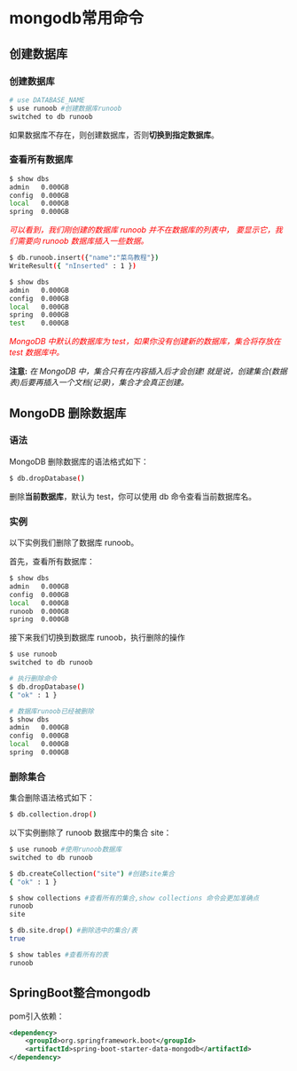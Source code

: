 # mongodb常用命令

## 创建数据库

### 创建数据库

```bash
# use DATABASE_NAME
$ use runoob #创建数据库runoob
switched to db runoob
```

如果数据库不存在，则创建数据库，否则**切换到指定数据库**。



### 查看所有数据库

```bash
$ show dbs
admin   0.000GB
config  0.000GB
local   0.000GB
spring  0.000GB
```

<font color="red">*可以看到，我们刚创建的数据库 runoob 并不在数据库的列表中， 要显示它，我们需要向 runoob 数据库插入一些数据。*</font>

```bash
$ db.runoob.insert({"name":"菜鸟教程"})
WriteResult({ "nInserted" : 1 })

$ show dbs
admin   0.000GB
config  0.000GB
local   0.000GB
spring  0.000GB
test    0.000GB
```

<font color="red">*MongoDB 中默认的数据库为 test，如果你没有创建新的数据库，集合将存放在 test 数据库中。*</font>

**注意:** *在 MongoDB 中，集合只有在内容插入后才会创建! 就是说，创建集合(数据表)后要再插入一个文档(记录)，集合才会真正创建。*



## MongoDB 删除数据库

### 语法

MongoDB 删除数据库的语法格式如下：

```bash
$ db.dropDatabase()
```

删除**当前数据库**，默认为 test，你可以使用 db 命令查看当前数据库名。

### 实例

以下实例我们删除了数据库 runoob。

首先，查看所有数据库：

```bash
$ show dbs
admin   0.000GB
config  0.000GB
local   0.000GB
runoob  0.000GB
spring  0.000GB
```

接下来我们切换到数据库 runoob，执行删除的操作

```bash
$ use runoob
switched to db runoob

# 执行删除命令
$ db.dropDatabase()
{ "ok" : 1 }

# 数据库runoob已经被删除
$ show dbs
admin   0.000GB
config  0.000GB
local   0.000GB
spring  0.000GB


```

### 删除集合

集合删除语法格式如下：

```bash
$ db.collection.drop()
```

以下实例删除了 runoob 数据库中的集合 site：

```bash
$ use runoob #使用runoob数据库
switched to db runoob

$ db.createCollection("site") #创建site集合
{ "ok" : 1 }

$ show collections #查看所有的集合,show collections 命令会更加准确点
runoob
site

$ db.site.drop() #删除选中的集合/表
true

$ show tables #查看所有的表
runoob
```



## SpringBoot整合mongodb

pom引入依赖：

```xml
<dependency>
    <groupId>org.springframework.boot</groupId>
    <artifactId>spring-boot-starter-data-mongodb</artifactId>
</dependency>

```

